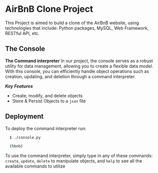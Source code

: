 # AirBnB Clone Project

This Project is aimed to build a clone of the AirBnB website, using technologies that include: Python packages, MySQL, Web Framework, RESTful API, etc.

## The Console

**The Command interpreter**
In our project, the console serves as a robust utility for data management, allowing you to create a flexible data model. With this console, you can efficiently handle object operations such as creation, updating, and deletion through a command interpreter.

_**Key Features**_

- Create, modify, and delete objects
- Store & Persist Objects to a ```json``` file

## Deployment

To deploy the command interpreter run:

```bash
  $ ./console.py

  (hbnb) 
```

To use the command interpreter, simply type in any of these commands: ```create```, ```update```, ```delete``` to manipulate objects, and ```help``` to see all the available commands to utilize  
